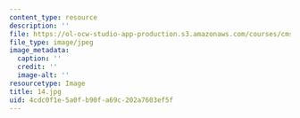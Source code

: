 ```yaml
---
content_type: resource
description: ''
file: https://ol-ocw-studio-app-production.s3.amazonaws.com/courses/cms-930-media-education-and-the-marketplace-fall-2001/4cdc0f1e5a0fb90fa69c202a7603ef5f_14.jpg
file_type: image/jpeg
image_metadata:
  caption: ''
  credit: ''
  image-alt: ''
resourcetype: Image
title: 14.jpg
uid: 4cdc0f1e-5a0f-b90f-a69c-202a7603ef5f
---
```

